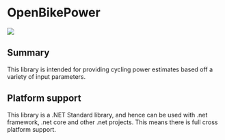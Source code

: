 # OpenBikePower
![](https://github.com/WilliamApted/OpenBikePower/workflows/.NET%20Testing/badge.svg)

## Summary
This library is intended for providing cycling power estimates based off a variety of input parameters. 

## Platform support
This library is a .NET Standard library, and hence can be used with .net framework, .net core and other .net projects. This means there is full cross platform support.


